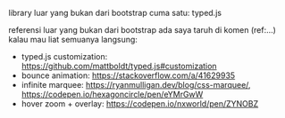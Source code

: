 library luar yang bukan dari bootstrap cuma satu: typed.js

referensi luar yang bukan dari bootstrap ada saya taruh di komen (ref:...)
kalau mau liat semuanya langsung:
- typed.js customization: https://github.com/mattboldt/typed.js#customization
- bounce animation: https://stackoverflow.com/a/41629935
- infinite marquee: https://ryanmulligan.dev/blog/css-marquee/, https://codepen.io/hexagoncircle/pen/eYMrGwW
- hover zoom + overlay: https://codepen.io/nxworld/pen/ZYNOBZ
